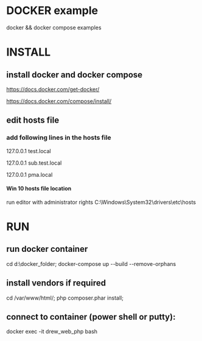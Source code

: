 # DOCKER example

docker && docker compose examples


# INSTALL 

##  install docker and docker compose

https://docs.docker.com/get-docker/

https://docs.docker.com/compose/install/

## edit hosts file 

### add following lines in the hosts file 

127.0.0.1 test.local 

127.0.0.1 sub.test.local

127.0.0.1 pma.local

#### Win 10 hosts file location 
 
 run editor with administrator rights 
 C:\Windows\System32\drivers\etc\hosts


# RUN 

## run docker container
 
 cd d:\docker_folder\;
 docker-compose up --build   --remove-orphans

## install vendors if required

cd /var/www/html/; php composer.phar install;

## connect to container (power shell or putty):   

docker exec -it drew_web_php bash



 
 
 
 
